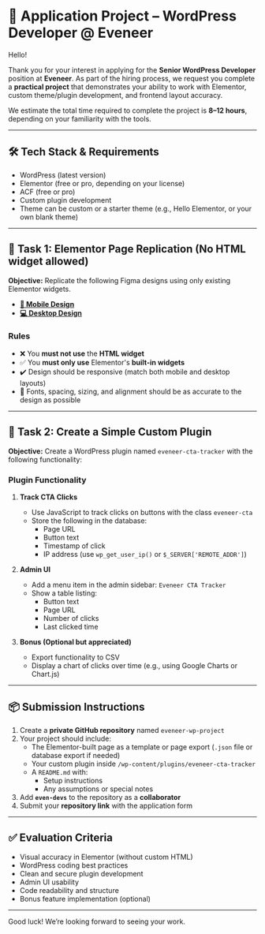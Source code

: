 # 🧪 Application Project – WordPress Developer @ Eveneer

Hello!

Thank you for your interest in applying for the **Senior WordPress Developer** position at **Eveneer**. As part of the hiring process, we request you complete a **practical project** that demonstrates your ability to work with Elementor, custom theme/plugin development, and frontend layout accuracy.

We estimate the total time required to complete the project is **8–12 hours**, depending on your familiarity with the tools.

---

## 🛠️ Tech Stack & Requirements

- WordPress (latest version)
- Elementor (free or pro, depending on your license)
- ACF (free or pro)
- Custom plugin development
- Theme can be custom or a starter theme (e.g., Hello Elementor, or your own blank theme)

---

## 📄 Task 1: Elementor Page Replication (No HTML widget allowed)

**Objective:** Replicate the following Figma designs using only existing Elementor widgets.

- [**📱 Mobile Design**](https://www.figma.com/proto/hy9pL97ycIi1G5m0WvzW0Q/CH-Arch-Academy?page-id=152%3A1787&node-id=152-1788)
- [**💻 Desktop Design**](https://www.figma.com/proto/hy9pL97ycIi1G5m0WvzW0Q/CH-Arch-Academy?page-id=104%3A174&node-id=141-273)

### Rules

- ❌ You **must not use** the **HTML widget**
- ✅ You **must only use** Elementor's **built-in widgets**
- ✔️ Design should be responsive (match both mobile and desktop layouts)
- 📐 Fonts, spacing, sizing, and alignment should be as accurate to the design as possible

---

## 🔌 Task 2: Create a Simple Custom Plugin

**Objective:** Create a WordPress plugin named `eveneer-cta-tracker` with the following functionality:

### Plugin Functionality

1. **Track CTA Clicks**
   - Use JavaScript to track clicks on buttons with the class `eveneer-cta`
   - Store the following in the database:
     - Page URL
     - Button text
     - Timestamp of click
     - IP address (use `wp_get_user_ip()` or `$_SERVER['REMOTE_ADDR']`)

2. **Admin UI**
   - Add a menu item in the admin sidebar: `Eveneer CTA Tracker`
   - Show a table listing:
     - Button text
     - Page URL
     - Number of clicks
     - Last clicked time

3. **Bonus (Optional but appreciated)**
   - Export functionality to CSV
   - Display a chart of clicks over time (e.g., using Google Charts or Chart.js)

---

## 📦 Submission Instructions

1. Create a **private GitHub repository** named `eveneer-wp-project`
2. Your project should include:
   - The Elementor-built page as a template or page export (`.json` file or database export if needed)
   - Your custom plugin inside `/wp-content/plugins/eveneer-cta-tracker`
   - A `README.md` with:
     - Setup instructions
     - Any assumptions or special notes
3. Add **`even-devs`** to the repository as a **collaborator**
4. Submit your **repository link** with the application form

---

## ✅ Evaluation Criteria

- Visual accuracy in Elementor (without custom HTML)
- WordPress coding best practices
- Clean and secure plugin development
- Admin UI usability
- Code readability and structure
- Bonus feature implementation (optional)

---

Good luck! We’re looking forward to seeing your work.
